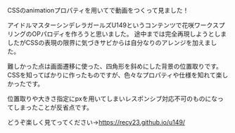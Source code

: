 CSSのanimationプロパティを用いてで動画をつくって見ました！

アイドルマスターシンデレラガールズU149というコンテンツで花咲ワークスプリングのOPパロディを作ろうと思いました。
途中までは完全再現しようとしましたがCSSの表現の限界に気づきサビからは自分なりのアレンジを加えました。

難しかった点は画面遷移に使った、四角形を斜めにした背景の位置取りです。
CSSを知ってばかりに作ったものですが、色々なプロパティや仕様を知れて楽しかったです。

位置取りや大きさ指定にpxを用いてしまいレスポンシブ対応不可のものになってしまったことが反省点です。

どうぞ楽しく見てってください→https://recy23.github.io/u149/
